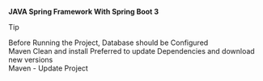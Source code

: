 **JAVA Spring Framework With Spring Boot 3**

> [!TIP]
> Before Running the Project, Database should be Configured  
> Maven Clean and install Preferred to update Dependencies and download new versions   
> Maven - Update Project
